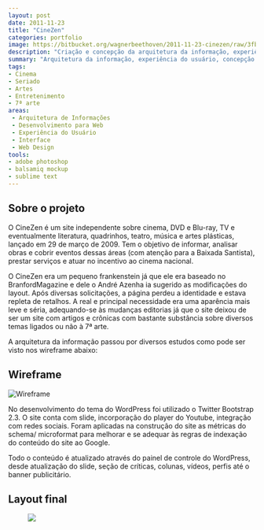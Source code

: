 ```yaml
---
layout: post
date: 2011-11-23
title: "CineZen"
categories: portfolio
image: https://bitbucket.org/wagnerbeethoven/2011-11-23-cinezen/raw/3fbbdc6d9710ef4623d5917d09a01cc4bfb8ae34/ui-ux/diversas/cinezen-banner.jpg
description: "Criação e concepção da arquitetura da informação, experiência do usuário, de interface e codificação em WordPress para o site CineZen Cultural"
summary: "Arquitetura da informação, experiência do usuário, concepção de interface e integração com Wordpress"
tags:
- Cinema
- Seriado
- Artes
- Entretenimento
- 7ª arte
areas:
 - Arquitetura de Informações
 - Desenvolvimento para Web
 - Experiência do Usuário
 - Interface
 - Web Design
tools:
- adobe photoshop
- balsamiq mockup
- sublime text
---
```


## Sobre o projeto

O CineZen é um site independente sobre cinema, DVD e Blu-ray, TV e eventualmente literatura, quadrinhos, teatro, música e artes plásticas, lançado em 29 de março de 2009. Tem o objetivo de informar, analisar obras e cobrir eventos dessas áreas (com atenção para a Baixada Santista), prestar serviços e atuar no incentivo ao cinema nacional.

O CineZen era um pequeno frankenstein já que ele era baseado no BranfordMagazine e dele o André Azenha ia sugerido as modificações do layout. Após diversas solicitações, a página perdeu a identidade e estava repleta de retalhos. A real e principal necessidade era uma aparência mais leve e séria, adequando-se às mudanças editorias já que o site deixou de ser um site com artigos e crônicas com bastante substância sobre diversos temas ligados ou não à 7ª arte.

A arquitetura da informação passou por diversos estudos como pode ser visto nos wireframe abaixo:

## Wireframe 

![Wireframe](https://bitbucket.org/wagnerbeethoven/2011-11-23-cinezen/raw/4f2325f730231c05d2ef10f803794ce781e603a8/ui-ux/diversas/wirefremes-do-cinezen.jpg)

No desenvolvimento do tema do WordPress foi utilizado o Twitter Bootstrap 2.3. O site conta com slide, incorporação do player do Youtube, integração com redes sociais. Foram aplicadas na construção do site as métricas do schema/ microformat para melhorar e se adequar às regras de indexação do conteúdo do site ao Google.

Todo o conteúdo é atualizado através do painel de controle do WordPress, desde atualização do slide, seção de críticas, colunas, vídeos, perfis até o banner publicitário.

## Layout final

<figure><img src="https://bitbucket.org/wagnerbeethoven/2011-11-23-cinezen/raw/e51bb220eab15b41e1546ec05d89a73c50006532/ui-ux/diversas/cinezen1.png"></figure>